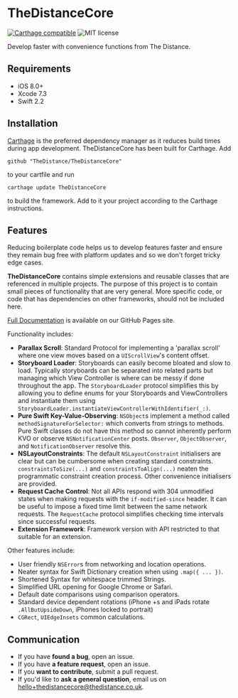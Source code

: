 # TheDistanceCore

[![Carthage compatible](https://img.shields.io/badge/Carthage-compatible-4BC51D.svg?style=flat)](https://github.com/Carthage/Carthage)
![MIT license](https://img.shields.io/badge/license-MIT-lightgrey.svg)

Develop faster with convenience functions from The Distance.

## Requirements

- iOS 8.0+
- Xcode 7.3
- Swift 2.2

## Installation

[Carthage](https://github.com/Carthage/Carthage) is the preferred dependency manager as it reduces build times during app development. TheDistanceCore has been built for Carthage. Add 
	
	github "TheDistance/TheDistanceCore"
	
to your cartfile and run
	
	carthage update TheDistanceCore
	
to build the framework. Add to it your project according to the Carthage instructions.

## Features

Reducing boilerplate code helps us to develop features faster and ensure they remain bug free with platform updates and so we don't forget tricky edge cases. 

**TheDistanceCore** contains simple extensions and reusable classes that are referenced in multiple projects. The purpose of this project is to contain small pieces of functionality that are very general. More specific code, or code that has dependencies on other frameworks, should not be included here.

[Full Documentation](http://thedistance.github.io/TheDistanceCore/) is available on our GitHub Pages site.

Functionality includes:

- **Parallax Scroll**: Standard Protocol for implementing a 'parallax scroll' where one view moves based on a `UIScrollView`'s content offset.
- **Storyboard Loader**: Storyboards can easily become bloated and slow to load. Typically storyboards can be separated into related parts but managing which View Controller is where can be messy if done throughout the app. The `StoryboardLoader` protocol simplifies this by allowing you to define enums for your Storyboards and ViewControllers and instantiate them using `StoryboardLoader.instantiateViewControllerWithIdentifier(_:)`.
- **Pure Swift Key-Value-Observing**: `NSObject`s implement a method called `methodSignatureForSelector:` which converts from strings to methods. Pure Swift classes do not have this method so cannot inherently perform KVO or observe `NSNotificationCenter` posts. `Observer`,  `ObjectObserver`, and `NotificationObserver` resolve this.
- **NSLayoutConstraints**: The default `NSLayoutConstraint` initialisers are clear but can be cumbersome when creating standard constraints. `constraintsToSize(...)` and `constraintsToAlign(...)` neaten the programmatic constraint creation process. Other convenience initialisers are provided.
- **Request Cache Control**: Not all APIs respond with 304 unmodified states when making requests with the `if-modified-since` header. It can be useful to impose a fixed time limit between the same network requests. The `RequestCache` protocol simplifies checking time intervals since successful requests.
- **Extension Framework**: Framework version with API restricted to that suitable for an extension.

Other features include:

- User friendly `NSError`s from networking and location operations.
- Neater syntax for Swift Dictionary creation when using `.map({ ... })`.
- Shortened Syntax for whitespace trimmed Strings.
- Simplified URL opening for Google Chrome or Safari.
- Default date comparisons using comparison operators.
- Standard device dependent rotations (iPhone +s and iPads rotate `.AllButUpsideDown`, iPhones locked to portrait)
- `CGRect`, `UIEdgeInsets` common calculations.


## Communication

- If you have **found a bug**, open an issue.
- If you have **a feature request**, open an issue.
- If you **want to contribute**, submit a pull request.
- If you'd like to **ask a general question**, email us on <hello+thedistancecore@thedistance.co.uk>.
